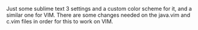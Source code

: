 Just some sublime text 3 settings and a custom color scheme for it, and a similar one for VIM.
There are some changes needed on the java.vim and c.vim files in order for this to work on VIM.

